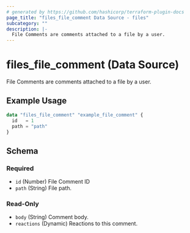 ```yaml
---
# generated by https://github.com/hashicorp/terraform-plugin-docs
page_title: "files_file_comment Data Source - files"
subcategory: ""
description: |-
  File Comments are comments attached to a file by a user.
---
```


# files_file_comment (Data Source)

File Comments are comments attached to a file by a user.

## Example Usage

```terraform
data "files_file_comment" "example_file_comment" {
  id   = 1
  path = "path"
}
```

<!-- schema generated by tfplugindocs -->
## Schema

### Required

- `id` (Number) File Comment ID
- `path` (String) File path.

### Read-Only

- `body` (String) Comment body.
- `reactions` (Dynamic) Reactions to this comment.
